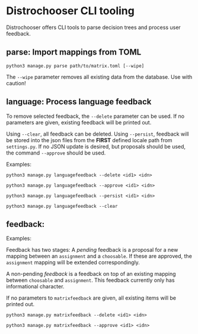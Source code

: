 # Distrochooser CLI tooling

Distrochooser offers CLI tools to parse decision trees and process user feedback.

## parse: Import mappings from TOML

`python3 manage.py parse path/to/matrix.toml [--wipe]`

The `--wipe` parameter removes all existing data from the database. Use with caution!

## language: Process language feedback

To remove selected feedback, the `--delete` parameter can be used. If no parameters are given, existing feedback will be printed out.

Using `--clear`, all feedback can be deleted. Using `--persist`, feedback will be stored into the json files from the **FIRST** defined locale path from `settings.py`. If no JSON update is desired, but proposals should be used, the command `--approve` should be used.

Examples:

`python3 manage.py languagefeedback --delete <id1> <idn>`

`python3 manage.py languagefeedback --approve <id1> <idn>`

`python3 manage.py languagefeedback --persist <id1> <idn>`

`python3 manage.py languagefeedback --clear`

## feedback: 

Examples:

Feedback has two stages: A _pending_ feedback is a proposal for a new mapping between an `assignment` and a `choosable`. If these are approved, the `assignment` mapping will be extended correspondingly.

A non-pending _feedback_ is a feedback on top of an existing mapping between `choosable` and `assignment`. This feedback currently only has informational character.

If no parameters to `matrixfeedback` are given, all existing items will be printed out.

`python3 manage.py matrixfeedback --delete <id1> <idn>`

`python3 manage.py matrixfeedback --approve <id1> <idn>`